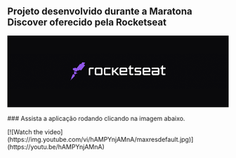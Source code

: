 ## Projeto desenvolvido durante a Maratona Discover oferecido pela Rocketseat
<p>
<img src = "./image/logo.png">

<!-- ![Programa-rodando](https://j.gifs.com/VA42o9.gif) -->
<p>
<p>
### Assista a aplicação rodando clicando na imagem abaixo. 
<p>
[![Watch the video](https://img.youtube.com/vi/hAMPYnjAMnA/maxresdefault.jpg)](https://youtu.be/hAMPYnjAMnA)
